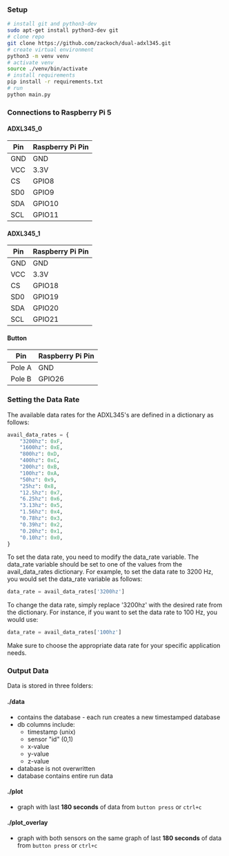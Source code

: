 ### Setup

```bash
# install git and python3-dev
sudo apt-get install python3-dev git
# clone repo
git clone https://github.com/zackoch/dual-adxl345.git
# create virtual environment
python3 -m venv venv
# activate venv
source ./venv/bin/activate
# install requirements
pip install -r requirements.txt
# run
python main.py
```

### Connections to Raspberry Pi 5

#### ADXL345_0

| Pin  | Raspberry Pi Pin |
|------|------------------|
| GND  | GND              |
| VCC  | 3.3V             |
| CS   | GPIO8            |
| SD0  | GPIO9            |
| SDA  | GPIO10           |
| SCL  | GPIO11           |

#### ADXL345_1

| Pin  | Raspberry Pi Pin |
|------|------------------|
| GND  | GND              |
| VCC  | 3.3V             |
| CS   | GPIO18           |
| SD0  | GPIO19           |
| SDA  | GPIO20           |
| SCL  | GPIO21           |

#### Button

| Pin    | Raspberry Pi Pin |
|--------|------------------|
| Pole A | GND              |
| Pole B | GPIO26           |

### Setting the Data Rate

The available data rates for the ADXL345's are defined in a dictionary as follows:

```python
avail_data_rates = {
    "3200hz": 0xF,
    "1600hz": 0xE,
    "800hz": 0xD,
    "400hz": 0xC,
    "200hz": 0xB,
    "100hz": 0xA,
    "50hz": 0x9,
    "25hz": 0x8,
    "12.5hz": 0x7,
    "6.25hz": 0x6,
    "3.13hz": 0x5,
    "1.56hz": 0x4,
    "0.78hz": 0x3,
    "0.39hz": 0x2,
    "0.20hz": 0x1,
    "0.10hz": 0x0,
}
```
To set the data rate, you need to modify the data_rate variable. The data_rate variable should be set to one of the values from the avail_data_rates dictionary. For example, to set the data rate to 3200 Hz, you would set the data_rate variable as follows:

```python
data_rate = avail_data_rates['3200hz']
```
To change the data rate, simply replace '3200hz' with the desired rate from the dictionary. For instance, if you want to set the data rate to 100 Hz, you would use:
```python
data_rate = avail_data_rates['100hz']
```
Make sure to choose the appropriate data rate for your specific application needs.

### Output Data
Data is stored in three folders:
#### ./data
- contains the database - each run creates a new timestamped database
- db columns include:
    - timestamp (unix)
    - sensor "id" (0,1)
    - x-value
    - y-value
    - z-value
- database is not overwritten
- database contains entire run data
#### ./plot
- graph with last **180 seconds** of data from `button press` or `ctrl+c`
#### ./plot_overlay
- graph with both sensors on the same graph of last **180 seconds** of data from `button press` or `ctrl+c`

